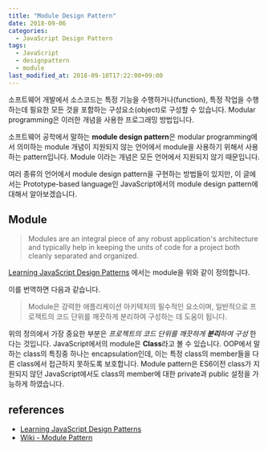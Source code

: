 ```yaml
---
title: "Module Design Pattern"
date: 2018-09-06
categories:
  - JavaScript Design Pattern
tags:
  - JavaScript
  - designpattern
  - module
last_modified_at: 2018-09-10T17:22:00+09:00
---
```


소프트웨어 개발에서 소스코드는 특정 기능을 수행하거나(function), 특정 작업을 수행하는데 필요한 모든 것을 포함하는 구성요소(object)로 구성할 수 있습니다. Modular programming은 이러한 개념을 사용한 프로그래밍 방법입니다.

소프트웨어 공학에서 말하는 **module design pattern**은 modular programming에서 의미하는 module 개념이 지원되지 않는 언어에서 module을 사용하기 위해서 사용하는 pattern입니다. Module 이라는 개념은 모든 언어에서 지원되지 않기 때문입니다.

여러 종류의 언어에서 module design pattern을 구현하는 방법들이 있지만, 이 글에서는 Prototype-based language인 JavaScript에서의 module design pattern에 대해서 알아보겠습니다.

## Module

>Modules are an integral piece of any robust application's architecture and typically help in keeping the units of code for a project both cleanly separated and organized.

[Learning JavaScript Design Patterns](https://addyosmani.com/resources/essentialjsdesignpatterns/book/#modulepatternjavascript) 에서는 module을 위와 같이 정의합니다.

이를 번역하면 다음과 같습니다.

>Module은 강력한 애플리케이션 아키텍처의 필수적인 요소이며, 일반적으로 프로젝트의 코드 단위를 깨끗하게 분리하여 구성하는 데 도움이 됩니다.

위의 정의에서 가장 중요한 부분은 _프로젝트의 코드 단위를 깨끗하게 **분리**하여 구성_ 한다는 것입니다. JavaScript에서의 module은 **Class**라고 볼 수 있습니다. OOP에서 말하는 class의 특징중 하나는 encapsulation인데, 이는 특정 class의 member들을 다른 class에서 접근하지 못하도록 보호합니다. Module pattern은 ES6이전 class가 지원되지 않던 JavaScript에서도 class의 member에 대한 private과 public 설정을 가능하게 하였습니다.



## references
* [Learning JavaScript Design Patterns](https://addyosmani.com/resources/essentialjsdesignpatterns/book/#modulepatternjavascript)
* [Wiki - Module Pattern](https://en.wikipedia.org/wiki/Module_pattern)